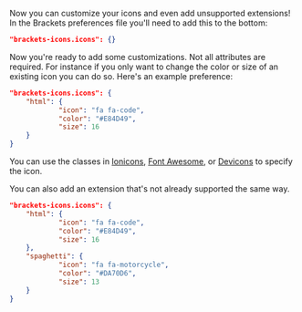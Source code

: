 Now you can customize your icons and even add unsupported extensions! In the Brackets preferences file you'll need to add this to the bottom:

```json
"brackets-icons.icons": {}
```

Now you're ready to add some customizations. Not all attributes are required. For instance if you only want to change the color or size of an existing icon you can do so. Here's an example preference:

```json
"brackets-icons.icons": {
	"html": {
			"icon": "fa fa-code",
			"color": "#E84D49",
			"size": 16
	}
}
```

You can use the classes in [Ionicons](http://ionicons.com), [Font Awesome](https://fortawesome.github.io/Font-Awesome/), or [Devicons](https://vorillaz.github.io/devicons/#/main) to specify the icon.

You can also add an extension that's not already supported the same way.

```json
"brackets-icons.icons": {
	"html": {
			"icon": "fa fa-code",
			"color": "#E84D49",
			"size": 16
	},
	"spaghetti": {
			"icon": "fa fa-motorcycle",
			"color": "#DA70D6",
			"size": 13
	}
}
```